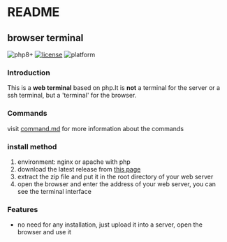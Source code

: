 # README

## browser terminal

![php8+](https://img.shields.io/badge/PHP-any_version-green) [![license](https://img.shields.io/badge/license-Apache-blue)](https://github.com/hanyixuanten/browser-terminal/blob/main/LICENSE) ![platform](https://img.shields.io/badge/platform-android|ios|windows|macos|linux-lightgrey.svg)

### Introduction

This is a **web terminal** based on php.It is **not** a terminal for the server or a ssh terminal, but a 'terminal' for the browser.

### Commands

visit [command.md](https://github.com/hanyixuanten/browser-terminal/blob/main/commands.md) for more information about the commands

### install method

1. environment: nginx or apache with php
2. download the latest release from [this page](https://github.com/hanyixuanten/indexpage/releases)
3. extract the zip file and put it in the root directory of your web server
4. open the browser and enter the address of your web server, you can see the terminal interface

### Features

- no need for any installation, just upload it into a server, open the browser and use it
